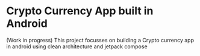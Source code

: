 # Crypto Currency App built in Android 

(Work in progress)
This project focusses on building a Crypto currency app in android using clean architecture and jetpack compose